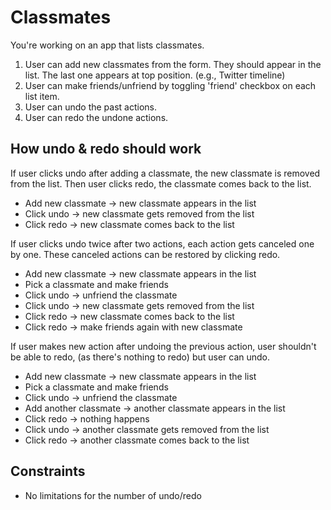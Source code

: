 # Classmates

You're working on an app that lists classmates.

1. User can add new classmates from the form. They should appear in the list. The last one appears at top position. (e.g., Twitter timeline)
2. User can make friends/unfriend by toggling 'friend' checkbox on each list item.
3. User can undo the past actions.
4. User can redo the undone actions.

## How undo & redo should work

If user clicks undo after adding a classmate, the new classmate is removed from the list.
Then user clicks redo, the classmate comes back to the list.

- Add new classmate -> new classmate appears in the list
- Click undo -> new classmate gets removed from the list
- Click redo -> new classmate comes back to the list

If user clicks undo twice after two actions, each action gets canceled one by one.
These canceled actions can be restored by clicking redo.

- Add new classmate -> new classmate appears in the list
- Pick a classmate and make friends
- Click undo -> unfriend the classmate
- Click undo -> new classmate gets removed from the list
- Click redo -> new classmate comes back to the list
- Click redo -> make friends again with new classmate

If user makes new action after undoing the previous action, user shouldn't be able to redo, (as there's nothing to redo) but user can undo.

- Add new classmate -> new classmate appears in the list
- Pick a classmate and make friends
- Click undo -> unfriend the classmate
- Add another classmate -> another classmate appears in the list
- Click redo -> nothing happens
- Click undo -> another classmate gets removed from the list
- Click redo -> another classmate comes back to the list

## Constraints

- No limitations for the number of undo/redo
